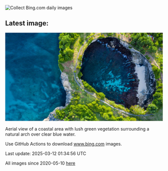 ![Collect Bing.com daily images](https://github.com/counter2015/bing-daily-images/workflows/Collect%20Bing.com%20daily%20images/badge.svg)
## Latest image:
![](images/NusaPenida.jpg)

Aerial view of a coastal area with lush green vegetation surrounding a natural arch over clear blue water.

Use GitHub Actions to download www.bing.com images.

Last update: 2025-03-12 01:34:56 UTC

All images since 2020-05-10 [here](https://github.com/counter2015/bing-daily-images/tree/master/images)
